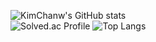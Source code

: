 ![KimChanw's GitHub stats](https://github-readme-stats.vercel.app/api?username=KimChanw&show_icons=true&theme=dark)   
![[Solved.ac Profile](http://mazassumnida.wtf/api/generate_badge?boj=chanwoo0628)](https://solved.ac/chanwoo0628)
![Top Langs](https://github-readme-stats.vercel.app/api/top-langs/?username=KimChanw&layout=&theme=)
